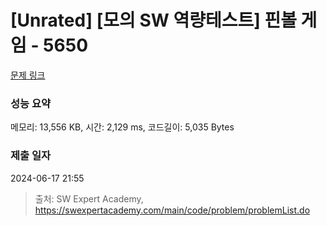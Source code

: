 # [Unrated] [모의 SW 역량테스트] 핀볼 게임 - 5650 

[문제 링크](https://swexpertacademy.com/main/code/problem/problemDetail.do?contestProbId=AWXRF8s6ezEDFAUo) 

### 성능 요약

메모리: 13,556 KB, 시간: 2,129 ms, 코드길이: 5,035 Bytes

### 제출 일자

2024-06-17 21:55



> 출처: SW Expert Academy, https://swexpertacademy.com/main/code/problem/problemList.do